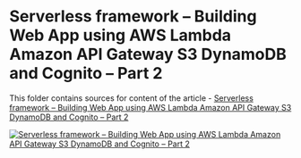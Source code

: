 # Serverless framework – Building Web App using AWS Lambda Amazon API Gateway S3 DynamoDB and Cognito – Part 2

This folder contains sources for content of the article - [Serverless framework – Building Web App using AWS Lambda Amazon API Gateway S3 DynamoDB and Cognito – Part 2](https://hands-on.cloud/serverless-framework-building-web-app-using-aws-lambda-amazon-api-gateway-s3-dynamodb-and-cognito-part-2/)

[![Serverless framework – Building Web App using AWS Lambda Amazon API Gateway S3 DynamoDB and Cognito – Part 2](https://hands-on.cloud/serverless-framework-building-web-app-using-aws-lambda-amazon-api-gateway-s3-dynamodb-and-cognito-part-2/Serverless-framework-Building-Web-App-using-AWS-Lambda-Amazon-API-Gateway-S3-DynamoDB-and-Cognito.png)](https://hands-on.cloud/serverless-framework-building-web-app-using-aws-lambda-amazon-api-gateway-s3-dynamodb-and-cognito-part-2/)
